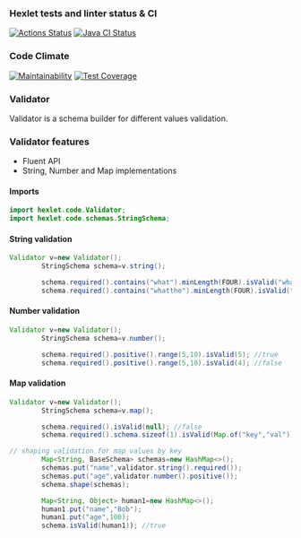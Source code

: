 ### Hexlet tests and linter status & CI

[![Actions Status](https://github.com/vladsmelianets/java-project-lvl3/workflows/hexlet-check/badge.svg)](https://github.com/vladsmelianets/java-project-lvl3/actions)
[![Java CI Status](https://github.com/vladsmelianets/java-project-lvl3/actions/workflows/java-ci.yml/badge.svg)](https://github.com/vladsmelianets/java-project-lvl3/actions/workflows/java-ci.yml)

### Code Climate

[![Maintainability](https://api.codeclimate.com/v1/badges/129b3c83bac6ed9a36ca/maintainability)](https://codeclimate.com/github/vladsmelianets/java-project-lvl3/maintainability)
[![Test Coverage](https://api.codeclimate.com/v1/badges/129b3c83bac6ed9a36ca/test_coverage)](https://codeclimate.com/github/vladsmelianets/java-project-lvl3/test_coverage)

### Validator

Validator is a schema builder for different values validation.

### Validator features

* Fluent API
* String, Number and Map implementations

#### Imports

```java
import hexlet.code.Validator;
import hexlet.code.schemas.StringSchema;
```

#### String validation

```java
Validator v=new Validator();
        StringSchema schema=v.string();

        schema.required().contains("what").minLength(FOUR).isValid("what does the fox say"); //true
        schema.required().contains("whatthe").minLength(FOUR).isValid("what does the fox say"); //false
```

#### Number validation

```java
Validator v=new Validator();
        StringSchema schema=v.number();

        schema.required().positive().range(5,10).isValid(5); //true
        schema.required().positive().range(5,10).isValid(4); //false
```

#### Map validation

```java
Validator v=new Validator();
        StringSchema schema=v.map();

        schema.required().isValid(null); //false
        schema.required().schema.sizeof(1).isValid(Map.of("key","val")); //true

// shaping validation for map values by key
        Map<String, BaseSchema> schemas=new HashMap<>();
        schemas.put("name",validator.string().required());
        schemas.put("age",validator.number().positive());
        schema.shape(schemas);

        Map<String, Object> human1=new HashMap<>();
        human1.put("name","Bob");
        human1.put("age",100);
        schema.isValid(human1)); //true
```
